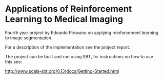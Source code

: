# Applications of Reinforcement Learning to Medical Imaging

Fourth year project by Edoardo Pirovano on applying reinforcement learning to image segmentation.

For a description of the implementation see the project report.

The project can be built and run using SBT, for instructions on how to use this see:

http://www.scala-sbt.org/0.13/docs/Getting-Started.html